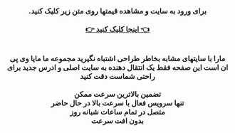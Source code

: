 <div id="maya" dir="rtl"> <center> <h3 > <b> 
<br> 
برای ورود به سایت و مشاهده قیمتها روی متن زیر کلیک کنید.
<br> 

<br> 
<a  target="_blank" href="https://mayan2.site">  👈  اینجا کلیک کنید  👉
 </a>
 <br> 

 <br> 
 <br> 
 مارا با سایتهای مشابه بخاطر طراحی اشتباه نگیرید مجموعه ما مایا وی پی ان است این صفحه فقط یک انتقال دهنده به سایت اصلی و ادرس جدید برای راحتی شماست دقت کنید 
<br> 
  <br>
تضمین بالاترین سرعت ممکن

<br> 
تنها سرویس فعال با سرعت بالا در حال حاضر
<br> 
  متصل در تمام ساعات شبانه روز
<br> 
بدون افت سرعت
<br> 
